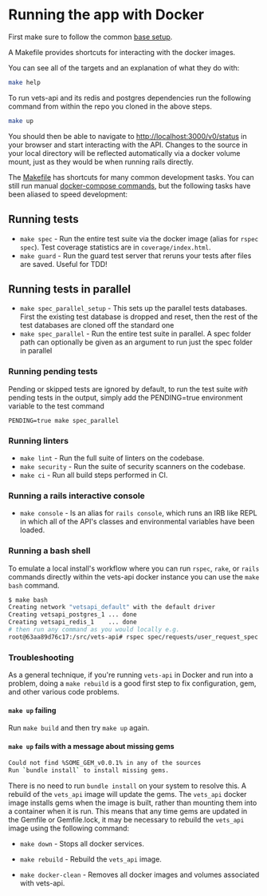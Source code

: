 # Running the app with Docker

First make sure to follow the common [base setup](https://github.com/department-of-veterans-affairs/vets-api/blob/master/README.md#Base%20setup).

A Makefile provides shortcuts for interacting with the docker images.

You can see all of the targets and an explanation of what they do with:

```bash
make help
```

To run vets-api and its redis and postgres dependencies run the following command from within the repo you cloned
in the above steps.

```bash
make up
```

You should then be able to navigate to [http://localhost:3000/v0/status](http://localhost:3000/v0/status) in your
browser and start interacting with the API. Changes to the source in your local
directory will be reflected automatically via a docker volume mount, just as
they would be when running rails directly.

The [Makefile](https://github.com/department-of-veterans-affairs/vets-api/blob/master/Makefile) has shortcuts for many common development tasks. You can still run manual [docker-compose commands](https://docs.docker.com/compose/),
but the following tasks have been aliased to speed development:

## Running tests

- `make spec` - Run the entire test suite via the docker image (alias for `rspec spec`). Test coverage statistics are in `coverage/index.html`.
- `make guard` - Run the guard test server that reruns your tests after files are saved. Useful for TDD!

## Running tests in parallel

- `make spec_parallel_setup` - This sets up the parallel tests databases. First the existing test database is dropped and reset, then the rest of the test databases are cloned off the standard one
- `make spec_parallel` - Run the entire test suite in parallel. A spec folder path can optionally be given as an argument to run just the spec folder in parallel

### Running pending tests

Pending or skipped tests are ignored by default, to run the test suite _with_ pending tests in the output, simply add the PENDING=true environment variable to the test command

`PENDING=true make spec_parallel`

### Running linters

- `make lint` - Run the full suite of linters on the codebase.
- `make security` - Run the suite of security scanners on the codebase.
- `make ci` - Run all build steps performed in CI.

### Running a rails interactive console

- `make console` - Is an alias for `rails console`, which runs an IRB like REPL in which all of the API's classes and
  environmental variables have been loaded.

### Running a bash shell

To emulate a local install's workflow where you can run `rspec`, `rake`, or `rails` commands
directly within the vets-api docker instance you can use the `make bash` command.

```bash
$ make bash
Creating network "vetsapi_default" with the default driver
Creating vetsapi_postgres_1 ... done
Creating vetsapi_redis_1    ... done
# then run any command as you would locally e.g.
root@63aa89d76c17:/src/vets-api# rspec spec/requests/user_request_spec.rb:26
```

### Troubleshooting

As a general technique, if you're running `vets-api` in Docker and run into a problem, doing a `make rebuild` is a good first step to fix configuration, gem, and other various code problems.

#### `make up` failing

Run `make build` and then try `make up` again.

#### `make up` fails with a message about missing gems

```bash
Could not find %SOME_GEM_v0.0.1% in any of the sources
Run `bundle install` to install missing gems.
```

There is no need to run `bundle install` on your system to resolve this.
A rebuild of the `vets_api` image will update the gems. The `vets_api` docker image
installs gems when the image is built, rather than mounting them into a container when
it is run. This means that any time gems are updated in the Gemfile or Gemfile.lock,
it may be necessary to rebuild the `vets_api` image using the
following command:

- `make down` - Stops all docker services.

- `make rebuild` - Rebuild the `vets_api` image.

- `make docker-clean` - Removes all docker images and volumes associated with vets-api.
